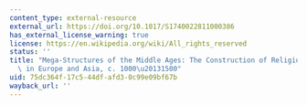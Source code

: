 ```yaml
---
content_type: external-resource
external_url: https://doi.org/10.1017/S1740022811000386
has_external_license_warning: true
license: https://en.wikipedia.org/wiki/All_rights_reserved
status: ''
title: "Mega-Structures of the Middle Ages: The Construction of Religious Buildings\
  \ in Europe and Asia, c. 1000\u20131500"
uid: 75dc364f-17c5-44df-afd3-0c99e09bf67b
wayback_url: ''
---
```

